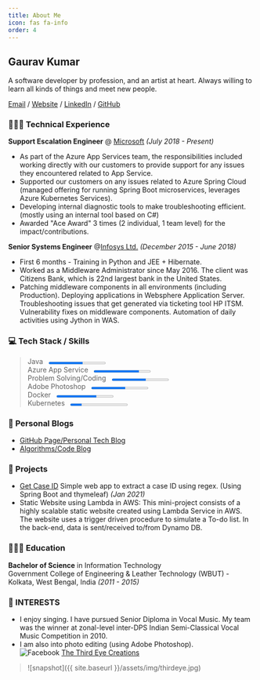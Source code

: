 ```yaml
---
title: About Me
icon: fas fa-info
order: 4
---
```


## Gaurav Kumar

A software developer by profession, and an artist at heart. Always willing to learn all kinds of things and meet new people.  

[Email](mailto:gkgaurav31@gmail.com) / [Website](https://gkgaurav31.github.io/) / [LinkedIn](https://www.linkedin.com/in/gauk/) / [GitHub](https://github.com/gkgaurav31)  

### 👨🏻‍💻 Technical Experience

**Support Escalation Engineer** @ [Microsoft](https://www.microsoft.com/en-in/) _(July 2018 - Present)_  

- As part of the Azure App Services team, the responsibilities included working directly with our customers to provide support for any issues they encountered related to App Service.
- Supported our customers on any issues related to Azure Spring Cloud (managed offering for running Spring Boot microservices, leverages Azure Kubernetes Services).
- Developing internal diagnostic tools to make troubleshooting efficient. (mostly using an internal tool based on C#)
- Awarded "Ace Award" 3 times (2 individual, 1 team level) for the impact/contributions.

**Senior Systems Engineer**   @[Infosys Ltd.](https://www.infosys.com/) _(December 2015 - June 2018)_

- First 6 months - Training in Python and JEE + Hibernate.
- Worked as a Middleware Administrator since May 2016. The client was Citizens Bank, which is 22nd largest bank in the United States.
- Patching middleware components in all environments (including Production). Deploying applications in Websphere Application Server. Troubleshooting issues that get generated via ticketing tool HP ITSM. Vulnerability fixes on middleware components. Automation of daily activities using Jython in WAS.

### :computer: Tech Stack / Skills

> Java &nbsp; <progress max="100" value="60" style="width: 25%; height: 10px;"></progress>  
> Azure App Service &nbsp; <progress max="100" value="80" style="width: 25%; height: 10px;"></progress>  
> Problem Solving/Coding &nbsp; <progress max="100" value="60" style="width: 25%; height: 10px;"></progress>  
> Adobe Photoshop &nbsp; <progress max="100" value="60" style="width: 25%; height: 10px;"></progress>  
> Docker &nbsp; <progress max="100" value="70" style="width: 25%; height: 10px;"></progress>  
> Kubernetes &nbsp; <progress max="100" value="20" style="width: 25%; height: 10px;"></progress>  

### :notebook_with_decorative_cover: Personal Blogs

- [GitHub Page/Personal Tech Blog](https://gkgaurav31.github.io/blog/)
- [Algorithms/Code Blog](https://gkgaurav31.github.io/)

### :newspaper: Projects

- [Get Case ID](https://getcaseid.azurewebsites.net/) Simple web app to extract a case ID using regex. (Using Spring Boot and thymeleaf) _(Jan 2021)_
- Static Website using Lambda in AWS: This mini-project consists of a highly scalable static website created using Lambda Service in AWS. The website uses a trigger driven procedure to simulate a To-do list. In the back-end, data is sent/received to/from Dynamo DB.

### 👨🏻‍🎓 Education

**Bachelor of Science** in Information Technology<br>
Government College of Engineering & Leather Technology (WBUT) - Kolkata, West Bengal, India _(2011 - 2015)_

### :musical_score: INTERESTS

- I enjoy singing. I have pursued Senior Diploma in Vocal Music. My team was the winner at zonal-level inter-DPS Indian Semi-Classical Vocal Music Competition in 2010.
- I am also into photo editing (using Adobe Photoshop).  
![Facebook](https://img.shields.io/badge/Facebook-%231877F2.svg?style=for-the-badge&logo=Facebook&logoColor=white)
[The Third Eye Creations](https://www.facebook.com/thethirdeyecreations)  

>![snapshot]({{ site.baseurl }}/assets/img/thirdeye.jpg)
